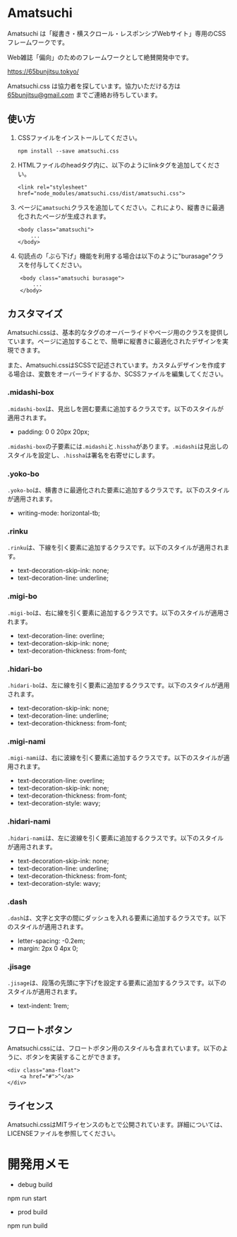 # Amatsuchi

Amatsuchi は「縦書き・横スクロール・レスポンシブWebサイト」専用のCSSフレームワークです。

Web雑誌「偏向」のためのフレームワークとして絶賛開発中です。

https://65bunjitsu.tokyo/

Amatsuchi.css は協力者を探しています。協力いただける方は 65bunjitsu@gmail.com までご連絡お待ちしています。


## 使い方

1. CSSファイルをインストールしてください。
    
    ```
    npm install --save amatsuchi.css
    ```
    
2. HTMLファイルのheadタグ内に、以下のようにlinkタグを追加してください。
    
    ```
    <link rel="stylesheet" href="node_modules/amatsuchi.css/dist/amatsuchi.css">
    ```
    
3. ページに`amatsuchi`クラスを追加してください。これにより、縦書きに最適化されたページが生成されます。
    
    ```
    <body class="amatsuchi">
        ...
    </body>
    ```

4. 句読点の「ぶら下げ」機能を利用する場合は以下のように"burasage"クラスを付与してください。

```
    <body class="amatsuchi burasage">
        ...
    </body>
```

## カスタマイズ

Amatsuchi.cssは、基本的なタグのオーバーライドやページ用のクラスを提供しています。ページに追加することで、簡単に縦書きに最適化されたデザインを実現できます。

また、Amatsuchi.cssはSCSSで記述されています。カスタムデザインを作成する場合は、変数をオーバーライドするか、SCSSファイルを編集してください。

### .midashi-box

`.midashi-box`は、見出しを囲む要素に追加するクラスです。以下のスタイルが適用されます。

- padding: 0 0 20px 20px;

`.midashi-box`の子要素には`.midashi`と`.hissha`があります。`.midashi`は見出しのスタイルを設定し、`.hissha`は署名を右寄せにします。

### .yoko-bo

`.yoko-bo`は、横書きに最適化された要素に追加するクラスです。以下のスタイルが適用されます。

- writing-mode: horizontal-tb;

### .rinku

`.rinku`は、下線を引く要素に追加するクラスです。以下のスタイルが適用されます。

- text-decoration-skip-ink: none;
- text-decoration-line: underline;

### .migi-bo

`.migi-bo`は、右に線を引く要素に追加するクラスです。以下のスタイルが適用されます。

- text-decoration-line: overline;
- text-decoration-skip-ink: none;
- text-decoration-thickness: from-font;

### .hidari-bo

`.hidari-bo`は、左に線を引く要素に追加するクラスです。以下のスタイルが適用されます。

- text-decoration-skip-ink: none;
- text-decoration-line: underline;
- text-decoration-thickness: from-font;

### .migi-nami

`.migi-nami`は、右に波線を引く要素に追加するクラスです。以下のスタイルが適用されます。

- text-decoration-line: overline;
- text-decoration-skip-ink: none;
- text-decoration-thickness: from-font;
- text-decoration-style: wavy;

### .hidari-nami

`.hidari-nami`は、左に波線を引く要素に追加するクラスです。以下のスタイルが適用されます。

- text-decoration-skip-ink: none;
- text-decoration-line: underline;
- text-decoration-thickness: from-font;
- text-decoration-style: wavy;

### .dash

`.dash`は、文字と文字の間にダッシュを入れる要素に追加するクラスです。以下のスタイルが適用されます。

- letter-spacing: -0.2em;
- margin: 2px 0 4px 0;

### .jisage

`.jisage`は、段落の先頭に字下げを設定する要素に追加するクラスです。以下のスタイルが適用されます。

- text-indent: 1rem;

## フロートボタン

Amatsuchi.cssには、フロートボタン用のスタイルも含まれています。以下のように、ボタンを実装することができます。

```
<div class="ama-float">
    <a href="#">^</a>
</div>

```

## ライセンス

Amatsuchi.cssはMITライセンスのもとで公開されています。詳細については、LICENSEファイルを参照してください。

# 開発用メモ

- debug build

npm run start

- prod build

npm run build